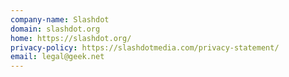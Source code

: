 ```yaml
---
company-name: Slashdot
domain: slashdot.org
home: https://slashdot.org/
privacy-policy: https://slashdotmedia.com/privacy-statement/
email: legal@geek.net
---
```




